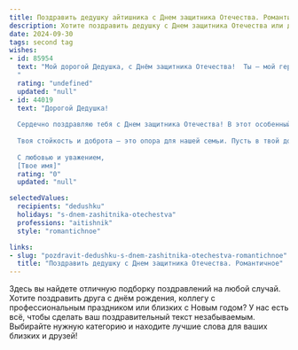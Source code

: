 ```yaml
---
title: Поздравить дедушку айтишника с Днем защитника Отечества. Романтичное
description: Хотите поздравить дедушку с Днем защитника Отечества или другим праздником? Наш ИИ создаст незабываемое поздравление, а вы обязательно выделитесь среди других.  
date: 2024-09-30
tags: second tag
wishes:
- id: 85954
  text: "Мой дорогой Дедушка, с Днём защитника Отечества!  Ты — мой герой, не только потому что защищаешь наш мир в цифровом пространстве,  твоя работа — это тоже подвиг,  это  защита от виртуальных угроз,   а  твоя любовь и забота — это  настоящая крепость,  где всегда тепло и безопасно.  Пусть  твоя жизнь будет наполнена  радостью,  спокойствием и  взаимной  любовью.  Я бесконечно тебя люблю!
  "
  rating: "undefined"
  updated: "null"
- id: 44019
  text: "Дорогой Дедушка!
  
  Сердечно поздравляю тебя с Днем защитника Отечества! В этот особенный день хочу выразить свою глубокую благодарность за твою силу и мудрость, за ту защиту, которую ты дарил нам не только физически, но и духовно. Как настоящий айтишник, ты всегда находил решения сложнейших задач не только в мире технологий, но и в жизни, вдохновляя нас уверенно двигаться вперед.
  
  Твоя стойкость и доброта – это опора для нашей семьи. Пусть в твой дом всегда приходит мир, радость и гармония. Желаю тебе счастья, здоровья и неиссякаемой энергии! Пусть каждый новый день будет наполнен светлыми идеями и творческими достижениями.
  
  С любовью и уважением,
  [Твое имя]"
  rating: "0"
  updated: "null"

selectedValues:
  recipients: "dedushku"
  holidays: "s-dnem-zashitnika-otechestva"
  professions: "aitishnik"
  style: "romantichnoe"

links:
- slug: "pozdravit-dedushku-s-dnem-zashitnika-otechestva-romantichnoe"
  title: "Поздравить дедушку с Днем защитника Отечества. Романтичное"
---
```


Здесь вы найдете отличную подборку поздравлений на любой случай. 
Хотите поздравить друга с днём рождения, коллегу с профессиональным праздником или близких с Новым годом? У нас есть всё, чтобы сделать ваш поздравительный текст незабываемым. Выбирайте нужную категорию и находите лучшие слова для ваших близких и друзей!
